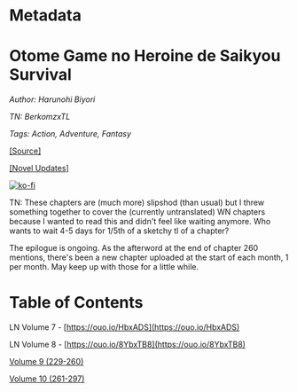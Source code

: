# Metadata

# Otome Game no Heroine de Saikyou Survival  

_Author:_ _Harunohi Biyori_

_TN: BerkomzxTL_

_Tags: Action, Adventure, Fantasy_

[\[Source\]](https://ncode.syosetu.com/n1391fj/)

[\[Novel Updates\]](https://www.novelupdates.com/series/otome-game-no-heroine-de-saikyou-survival-wn/)

[![ko-fi](https://ko-fi.com/img/githubbutton_sm.svg)](https://ko-fi.com/I2I117SQUE)

TN: These chapters are (much more) slipshod (than usual) but I threw something together to cover the (currently untranslated) WN chapters because I wanted to read this and didn't feel like waiting anymore. Who wants to wait 4-5 days for 1/5th of a sketchy tl of a chapter?

The epilogue is ongoing. As the afterword at the end of chapter 260 mentions, there's been a new chapter uploaded at the start of each month, 1 per month. May keep up with those for a little while.


# Table of Contents

LN Volume 7 - [https://ouo.io/HbxADS](https://ouo.io/HbxADS)

LN Volume 8 - [https://ouo.io/8YbxTB8](https://ouo.io/8YbxTB8)

[Volume 9 (229-260)](Volume%209/readme.md)

[Volume 10 (261-297)](Volume%2010/readme.md)